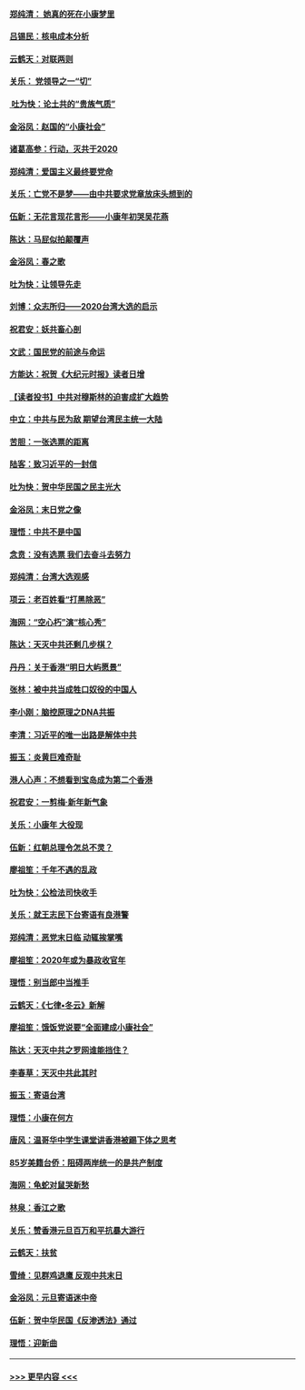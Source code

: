 #### [郑纯清： 她真的死在小康梦里](../pages/nsc993/n11806623.md?t=01201802) 
#### [吕锡民：核电成本分析](../pages/nsc993/n11806284.md?t=01201802) 
#### [云鹤天：对联两则](../pages/nsc993/n11805957.md?t=01201802) 
#### [关乐： 党领导之一“切”](../pages/nsc993/n11804505.md?t=01201802) 
#### [ 吐为快：论土共的“贵族气质”](../pages/nsc993/n11804490.md?t=01201802) 
#### [金浴凤：赵国的“小康社会”](../pages/nsc993/n11804452.md?t=01201802) 
#### [诸葛高参：行动，灭共于2020](../pages/nsc993/n11804120.md?t=01201802) 
#### [郑纯清：爱国主义最终要党命](../pages/nsc993/n11802197.md?t=01201802) 
#### [关乐：亡党不是梦——由中共要求党章放床头想到的](../pages/nsc993/n11802156.md?t=01201802) 
#### [伍新：无花言现花言形——小康年初哭吴花燕](../pages/nsc993/n11800044.md?t=01201802) 
#### [陈达：马屁似拍颠覆声](../pages/nsc993/n11800010.md?t=01201802) 
#### [金浴凤：春之歌](../pages/nsc993/n11797687.md?t=01201802) 
#### [吐为快：让领导先走](../pages/nsc993/n11797512.md?t=01201802) 
#### [刘博：众志所归——2020台湾大选的启示](../pages/nsc993/n11796878.md?t=01201802) 
#### [祝君安：妖共畜心剖](../pages/nsc993/n11794273.md?t=01201802) 
#### [文武：国民党的前途与命运](../pages/nsc993/n11794198.md?t=01201802) 
#### [方能达：祝贺《大纪元时报》读者日增](../pages/nsc993/n11793807.md?t=01201802) 
#### [【读者投书】中共对穆斯林的迫害成扩大趋势](../pages/nsc993/n11791371.md?t=01201802) 
#### [中立：中共与民为敌 期望台湾民主统一大陆](../pages/nsc993/n11790392.md?t=01201802) 
#### [苦胆：一张选票的距离](../pages/nsc993/n11788914.md?t=01201802) 
#### [陆客：致习近平的一封信](../pages/nsc993/n11788867.md?t=01201802) 
#### [吐为快：贺中华民国之民主光大](../pages/nsc993/n11788618.md?t=01201802) 
#### [金浴凤：末日党之像](../pages/nsc993/n11787475.md?t=01201802) 
#### [理悟：中共不是中国](../pages/nsc993/n11787463.md?t=01201802) 
#### [念贲：没有选票  我们去奋斗去努力](../pages/nsc993/n11787398.md?t=01201802) 
#### [郑纯清：台湾大选观感](../pages/nsc993/n11786210.md?t=01201802) 
#### [项云：老百姓看“打黑除恶”](../pages/nsc993/n11785398.md?t=01201802) 
#### [海网：“空心朽”演“核心秀”](../pages/nsc993/n11783874.md?t=01201802) 
#### [陈达：天灭中共还剩几步棋？](../pages/nsc993/n11783719.md?t=01201802) 
#### [丹丹：关于香港“明日大屿愿景”](../pages/nsc993/n11783273.md?t=01201802) 
#### [张林：被中共当成牲口奴役的中国人](../pages/nsc993/n11782397.md?t=01201802) 
#### [李小刚：脑控原理之DNA共振](../pages/nsc993/n11780962.md?t=01201802) 
#### [李清：习近平的唯一出路是解体中共](../pages/nsc993/n11780866.md?t=01201802) 
#### [振玉：炎黄巨难奇耻](../pages/nsc993/n11779632.md?t=01201802) 
#### [港人心声：不想看到宝岛成为第二个香港](../pages/nsc993/n11778817.md?t=01201802) 
#### [祝君安：一剪梅‧新年新气象](../pages/nsc993/n11776340.md?t=01201802) 
#### [关乐：小康年 大役现](../pages/nsc993/n11774213.md?t=01201802) 
#### [伍新：红朝总理令怎总不灵？](../pages/nsc993/n11770813.md?t=01201802) 
#### [廖祖笙：千年不遇的乱政](../pages/nsc993/n11770373.md?t=01201802) 
#### [吐为快：公检法司快收手](../pages/nsc993/n11770359.md?t=01201802) 
#### [关乐：就王志民下台寄语有良港警](../pages/nsc993/n11769903.md?t=01201802) 
#### [郑纯清：恶党末日临 动辄挨掌嘴](../pages/nsc993/n11769356.md?t=01201802) 
#### [廖祖笙：2020年或为暴政收官年](../pages/nsc993/n11768216.md?t=01201802) 
#### [理悟：别当郎中当推手](../pages/nsc993/n11768243.md?t=01201802) 
#### [云鹤天：《七律▪冬云》新解](../pages/nsc993/n11768204.md?t=01201802) 
#### [廖祖笙：饿饭党说要“全面建成小康社会”](../pages/nsc993/n11767482.md?t=01201802) 
#### [陈达：天灭中共之罗网谁能挡住？](../pages/nsc993/n11767465.md?t=01201802) 
#### [李春草：天灭中共此其时](../pages/nsc993/n11767452.md?t=01201802) 
#### [振玉：寄语台湾](../pages/nsc993/n11767432.md?t=01201802) 
#### [理悟：小康在何方](../pages/nsc993/n11767394.md?t=01201802) 
#### [唐风：温哥华中学生课堂讲香港被踢下体之思考](../pages/nsc993/n11766848.md?t=01201802) 
#### [85岁美籍台侨：阻碍两岸统一的是共产制度](../pages/nsc993/n11765043.md?t=01201802) 
#### [海网：龟蛇对鼠哭新愁](../pages/nsc993/n11764895.md?t=01201802) 
#### [林泉：香江之歌](../pages/nsc993/n11764415.md?t=01201802) 
#### [关乐：赞香港元旦百万和平抗暴大游行](../pages/nsc993/n11764382.md?t=01201802) 
#### [云鹤天：扶贫](../pages/nsc993/n11764245.md?t=01201802) 
#### [雪绮：见群鸡退鹰  反观中共末日](../pages/nsc993/n11762112.md?t=01201802) 
#### [金浴凤：元旦寄语迷中帝](../pages/nsc993/n11761788.md?t=01201802) 
#### [伍新：贺中华民国《反渗透法》通过](../pages/nsc993/n11761994.md?t=01201802) 
#### [理悟：迎新曲](../pages/nsc993/n11761152.md?t=01201802) 

----
#### [ >>> 更早内容 <<< ](../indexes/nsc993-earlier.md)
